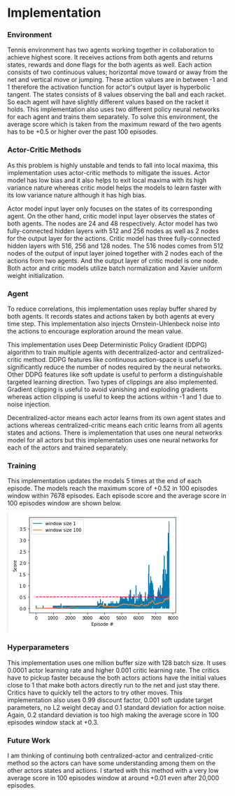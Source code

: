 [//]: # (Image References)

[score-plot]: ./images/score_plot.png "Score Plot"


# Implementation

### Environment
Tennis environment has two agents working together in collaboration to achieve highest score. It receives actions from both agents and returns states, rewards and done flags for the both agents as well. Each action consists of two continuous values; horizontal move toward or away from the net and vertical move or jumping. These action values are in between -1 and 1 therefore the activation function for actor's output layer is hyperbolic tangent. The states consists of 8 values observing the ball and each racket. So each agent will have slightly different values based on the racket it holds. This implementation also uses two different policy neural networks for each agent and trains them separately. To solve this environment, the average score which is taken from the maximum reward of the two agents has to be +0.5 or higher over the past 100 episodes.

### Actor-Critic Methods
As this problem is highly unstable and tends to fall into local maxima, this implementation uses actor-critic methods to mitigate the issues. Actor model has low bias and it also helps to exit local maxima with its high variance nature whereas critic model helps the models to learn faster with its low variance nature although it has high bias. 

Actor model input layer only focuses on the states of its corresponding agent. On the other hand, critic model input layer observes the states of both agents. The nodes are 24 and 48 respectively. Actor model has two fully-connected hidden layers with 512 and 256 nodes as well as 2 nodes for the output layer for the actions. Critic model has three fully-connected hidden layers with 516, 256 and 128 nodes. The 516 nodes comes from 512 nodes of the output of input layer joined together with 2 nodes each of the actions from two agents. And the output layer of critic model is one node. Both actor and critic models utilize batch normalization and Xavier uniform weight initialization.

### Agent
To reduce correlations, this implementation uses replay buffer shared by both agents. It records states and actions taken by both agents at every time step. This implementation also injects Ornstein-Uhlenbeck noise into the actions to encourage exploration around the mean value.

This implementation uses Deep Deterministic Policy Gradient (DDPG) algorithm to train multiple agents with decentralized-actor and centralized-critic method. DDPG features like continuous action-space is useful to significantly reduce the number of nodes required by the neural networks. Other DDPG features like soft update is useful to perform a distinguishable targeted learning direction. Two types of clippings are also implemented. Gradient clipping is useful to avoid vanishing and exploding gradients whereas action clipping is useful to keep the actions within -1 and 1 due to noise injection.

Decentralized-actor means each actor learns from its own agent states and actions whereas centralized-critic means each critic learns from all agents states and actions. There is implementation that uses one neural networks model for all actors but this implementation uses one neural networks for each of the actors and trained separately.

### Training
This implementation updates the models 5 times at the end of each episode. The models reach the maximum score of +0.52 in 100 episodes window within 7678 episodes. Each episode score and the average score in 100 episodes window are shown below.

![Score Plot][score-plot]

### Hyperparameters
This implementation uses one million buffer size with 128 batch size. It uses 0.0001 actor learning rate and higher 0.001 critic learning rate. The critics have to pickup faster because the both actors actions have the initial values close to 1 that make both actors directly run to the net and just stay there. Critics have to quickly tell the actors to try other moves. This implementation also uses 0.99 discount factor, 0.001 soft update target parameters, no L2 weight decay and 0.1 standard deviation for action noise. Again, 0.2 standard deviation is too high making the average score in 100 episodes window stack at +0.3.

### Future Work
I am thinking of continuing both centralized-actor and centralized-critic method so the actors can have some understanding among them on the other actors states and actions. I started with this method with a very low average score in 100 episodes window at around +0.01 even after 20,000 episodes.
